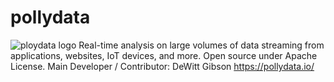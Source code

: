 # pollydata
![ploydata logo](image.jpg)
 Real-time analysis on large volumes of data streaming from applications, websites, IoT devices, and more. Open source under Apache License. 
 Main Developer / Contributor: DeWitt Gibson 
https://pollydata.io/
